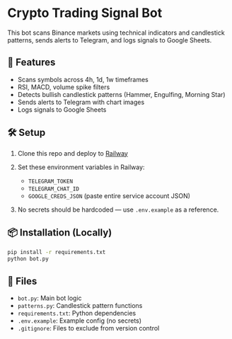 # Crypto Trading Signal Bot

This bot scans Binance markets using technical indicators and candlestick patterns, sends alerts to Telegram, and logs signals to Google Sheets.

## 🚀 Features
- Scans symbols across 4h, 1d, 1w timeframes
- RSI, MACD, volume spike filters
- Detects bullish candlestick patterns (Hammer, Engulfing, Morning Star)
- Sends alerts to Telegram with chart images
- Logs signals to Google Sheets

## 🛠 Setup

1. Clone this repo and deploy to [Railway](https://railway.app)
2. Set these environment variables in Railway:
   - `TELEGRAM_TOKEN`
   - `TELEGRAM_CHAT_ID`
   - `GOOGLE_CREDS_JSON` (paste entire service account JSON)

3. No secrets should be hardcoded — use `.env.example` as a reference.

## 📦 Installation (Locally)
```bash
pip install -r requirements.txt
python bot.py
```

## 📄 Files
- `bot.py`: Main bot logic
- `patterns.py`: Candlestick pattern functions
- `requirements.txt`: Python dependencies
- `.env.example`: Example config (no secrets)
- `.gitignore`: Files to exclude from version control
